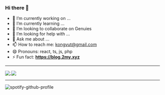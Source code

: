 ### Hi there 👋

- 🔭 I’m currently working on ...
- 🌱 I’m currently learning ...
- 👯 I’m looking to collaborate on Genuies
- 🤔 I’m looking for help with ...
- 💬 Ask me about ...
- 📫 How to reach me: kongvut@gmail.com
- 😄 Pronouns: react, ts, js, php
- ⚡ Fun fact: **https://blog.2my.xyz**

----

<a href="https://github.com/anuraghazra/github-readme-stats">
  <img align="center" src="https://github-readme-stats.bluenex.vercel.app/api?username=kongvut&theme=graywhite&count_private=true&show_icons=true" />
</a>
<a href="https://github.com/anuraghazra/github-readme-stats">
  <img align="center" src="https://github-readme-stats.bluenex.vercel.app/api/top-langs/?username=kongvut&theme=graywhite&count_private=true&show_icons=true&hide=openedge%20abl,html" />
</a>

----

![spotify-github-profile](https://spotify-github-profile.vercel.app/api/view?uid=21uwoaheuiy4s5eb56wz34s3y&cover_image=false&theme=default)
